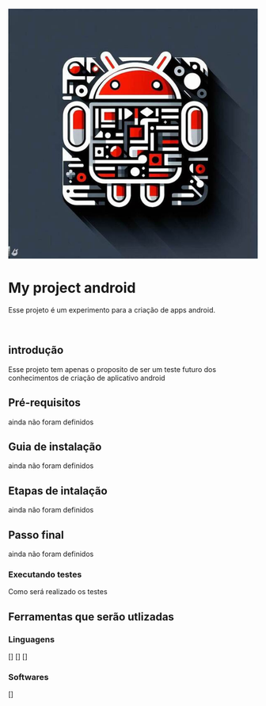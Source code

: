 ![Logo do projeto](https://github.com/guilherme-nunes-x/my_app/blob/main/OIG.jpg?raw=true)

# My project android
Esse projeto é um experimento para a criação de apps android.

​
## introdução
Esse projeto tem apenas o proposito de ser um teste futuro dos conhecimentos de criação de aplicativo android
​

## Pré-requisitos 
ainda não foram definidos

## Guia de instalação
ainda não foram definidos

## Etapas de intalação
ainda não foram definidos

## Passo final
ainda não foram definidos

### Executando testes
Como será realizado os testes

## Ferramentas que serão utlizadas

### Linguagens
[]
[]
[]
​
### Softwares
[]
